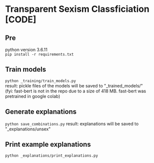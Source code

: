 # Transparent Sexism Classficiation [CODE]

## Pre
python version 3.6.11 <br>
`pip install -r requirements.txt`

## Train models
`python _training/train_models.py` <br>
result: pickle files of the models will be saved to "_trained_models/" <br>
(fyi: fast-bert is not in the repo due to a size of 418 MB. fast-bert was pretrained in google colab)

## Generate explanations
`python save_combinations.py`
result: explanations will be saved to "_explanations/unsex"

## Print example explanations
`python _explanations/print_explanations.py`

